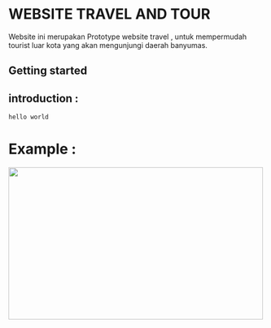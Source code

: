 WEBSITE TRAVEL AND TOUR
=======================

Website ini merupakan Prototype website travel , untuk mempermudah tourist luar kota yang akan mengunjungi daerah banyumas.

Getting started
---------------

introduction :
--------------
    
    hello world
    

Example : 
=========
<img src="asset/img/src" height="300" width="500"/>
